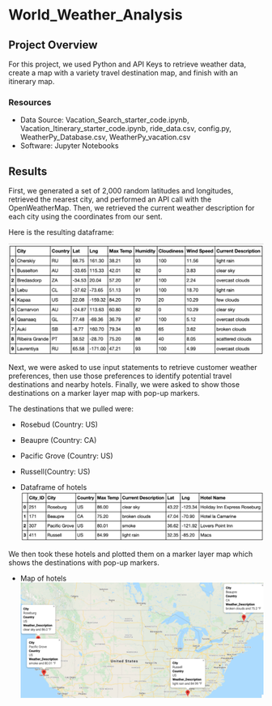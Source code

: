 # World_Weather_Analysis

## Project Overview

For this project, we used Python and API Keys to retrieve weather data, create a map with a variety travel destination map, and finish with an itinerary map. 

### Resources 

* Data Source: Vacation_Search_starter_code.ipynb, Vacation_Itinerary_starter_code.ipynb, ride_data.csv, config.py, WeatherPy_Database.csv, WeatherPy_vacation.csv
* Software: Jupyter Notebooks

## Results

First, we generated a set of 2,000 random latitudes and longitudes, retrieved the nearest city, and performed an API call with the OpenWeatherMap. Then, we retrieved the current weather description for each city using the coordinates from our sent. 

Here is the resulting dataframe: 

![](https://github.com/Stewartsl17/World_Weather_Analysis/blob/master/Image/Weather%20Dest%20List.png)

Next, we were asked to use input statements to retrieve customer weather preferences, then use those preferences to identify potential travel destinations and nearby hotels. Finally, we were asked to show those destinations on a marker layer map with pop-up markers.

The destinations that we pulled were: 
* Rosebud (Country: US)
* Beaupre (Country: CA)
* Pacific Grove (Country: US)
* Russell(Country: US)

* Dataframe of hotels 
![](https://github.com/Stewartsl17/World_Weather_Analysis/blob/master/Image/Travel%20Dest%20-%20Hotels.png)

We then took these hotels and plotted them on a marker layer map which shows the destinations with pop-up markers. 

* Map of hotels 
![](https://github.com/Stewartsl17/World_Weather_Analysis/blob/master/Vacation_Itinerary/WeatherPy_travel_map_markers.png)


